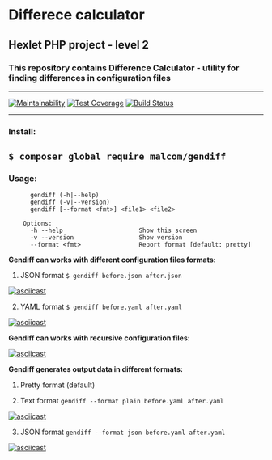 # Differece calculator
## Hexlet PHP project - level 2

### This repository contains Difference Calculator - utility for finding differences in configuration files
----

[![Maintainability](https://api.codeclimate.com/v1/badges/b77754f85f02fb7cda0b/maintainability)](https://codeclimate.com/github/Malcom1986/php-project-lvl2/maintainability) 
[![Test Coverage](https://api.codeclimate.com/v1/badges/b77754f85f02fb7cda0b/test_coverage)](https://codeclimate.com/github/Malcom1986/php-project-lvl2/test_coverage) 
[![Build Status](https://travis-ci.org/Malcom1986/php-project-lvl2.svg?branch=master)](https://travis-ci.org/Malcom1986/php-project-lvl2)

----
### Install:
`$ composer global require malcom/gendiff`
----
### Usage:
```
      gendiff (-h|--help)
      gendiff (-v|--version)
      gendiff [--format <fmt>] <file1> <file2>

    Options:
      -h --help                     Show this screen
      -v --version                  Show version
      --format <fmt>                Report format [default: pretty]
```

**Gendiff can works with different configuration files formats:**
1. JSON format
`$ gendiff before.json after.json`
 
[![asciicast](https://asciinema.org/a/9XUWV7uFG3rfqMKdWPLjK75vg.svg)](https://asciinema.org/a/9XUWV7uFG3rfqMKdWPLjK75vg)

2. YAML format
`$ gendiff before.yaml after.yaml`

[![asciicast](https://asciinema.org/a/zgOT9KgIXPHb81jC0eMNkqF11.svg)](https://asciinema.org/a/zgOT9KgIXPHb81jC0eMNkqF11)

**Gendiff can works with recursive configuration files:**

[![asciicast](https://asciinema.org/a/T4as3zKiypIpCLNjXQgmFhq76.svg)](https://asciinema.org/a/T4as3zKiypIpCLNjXQgmFhq76)


**Gendiff generates output data in different formats:**
1. Pretty format (default)

2. Text format
`gendiff --format plain before.yaml after.yaml`

[![asciicast](https://asciinema.org/a/VqnDwNZRGYI3SEg8V2KaI8mbI.svg)](https://asciinema.org/a/VqnDwNZRGYI3SEg8V2KaI8mbI)

3. JSON format
`gendiff --format json before.yaml after.yaml`

[![asciicast](https://asciinema.org/a/PR2fryK3hr7LMkYrFaGkiHjcv.svg)](https://asciinema.org/a/PR2fryK3hr7LMkYrFaGkiHjcv)

